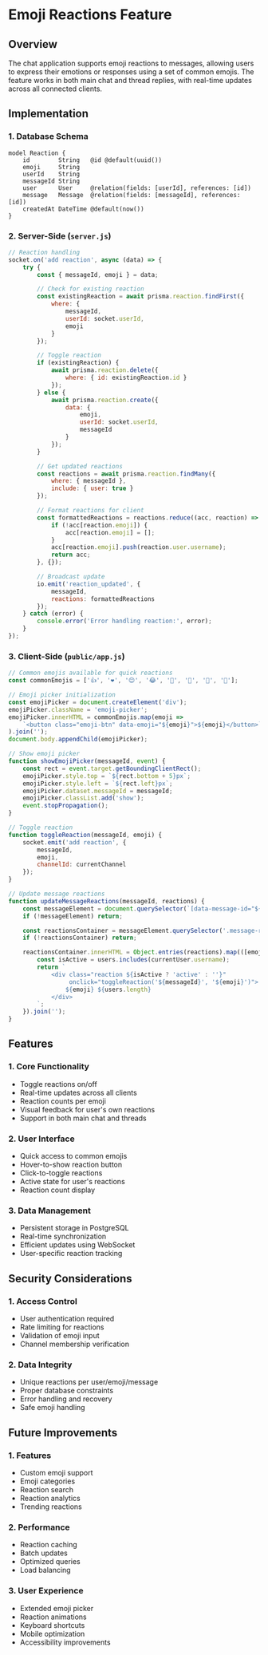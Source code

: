 # Emoji Reactions Feature

## Overview
The chat application supports emoji reactions to messages, allowing users to express their emotions or responses using a set of common emojis. The feature works in both main chat and thread replies, with real-time updates across all connected clients.

## Implementation

### 1. Database Schema
```prisma
model Reaction {
    id        String   @id @default(uuid())
    emoji     String
    userId    String
    messageId String
    user      User     @relation(fields: [userId], references: [id])
    message   Message  @relation(fields: [messageId], references: [id])
    createdAt DateTime @default(now())
}
```

### 2. Server-Side (`server.js`)
```javascript
// Reaction handling
socket.on('add reaction', async (data) => {
    try {
        const { messageId, emoji } = data;

        // Check for existing reaction
        const existingReaction = await prisma.reaction.findFirst({
            where: {
                messageId,
                userId: socket.userId,
                emoji
            }
        });

        // Toggle reaction
        if (existingReaction) {
            await prisma.reaction.delete({
                where: { id: existingReaction.id }
            });
        } else {
            await prisma.reaction.create({
                data: {
                    emoji,
                    userId: socket.userId,
                    messageId
                }
            });
        }

        // Get updated reactions
        const reactions = await prisma.reaction.findMany({
            where: { messageId },
            include: { user: true }
        });

        // Format reactions for client
        const formattedReactions = reactions.reduce((acc, reaction) => {
            if (!acc[reaction.emoji]) {
                acc[reaction.emoji] = [];
            }
            acc[reaction.emoji].push(reaction.user.username);
            return acc;
        }, {});

        // Broadcast update
        io.emit('reaction_updated', {
            messageId,
            reactions: formattedReactions
        });
    } catch (error) {
        console.error('Error handling reaction:', error);
    }
});
```

### 3. Client-Side (`public/app.js`)
```javascript
// Common emojis available for quick reactions
const commonEmojis = ['👍', '❤️', '😊', '😂', '🎉', '👏', '🚀', '💯'];

// Emoji picker initialization
const emojiPicker = document.createElement('div');
emojiPicker.className = 'emoji-picker';
emojiPicker.innerHTML = commonEmojis.map(emoji => 
    `<button class="emoji-btn" data-emoji="${emoji}">${emoji}</button>`
).join('');
document.body.appendChild(emojiPicker);

// Show emoji picker
function showEmojiPicker(messageId, event) {
    const rect = event.target.getBoundingClientRect();
    emojiPicker.style.top = `${rect.bottom + 5}px`;
    emojiPicker.style.left = `${rect.left}px`;
    emojiPicker.dataset.messageId = messageId;
    emojiPicker.classList.add('show');
    event.stopPropagation();
}

// Toggle reaction
function toggleReaction(messageId, emoji) {
    socket.emit('add reaction', {
        messageId,
        emoji,
        channelId: currentChannel
    });
}

// Update message reactions
function updateMessageReactions(messageId, reactions) {
    const messageElement = document.querySelector(`[data-message-id="${messageId}"]`);
    if (!messageElement) return;

    const reactionsContainer = messageElement.querySelector('.message-reactions');
    if (!reactionsContainer) return;

    reactionsContainer.innerHTML = Object.entries(reactions).map(([emoji, users]) => {
        const isActive = users.includes(currentUser.username);
        return `
            <div class="reaction ${isActive ? 'active' : ''}" 
                 onclick="toggleReaction('${messageId}', '${emoji}')">
                ${emoji} ${users.length}
            </div>
        `;
    }).join('');
}
```

## Features

### 1. Core Functionality
- Toggle reactions on/off
- Real-time updates across all clients
- Reaction counts per emoji
- Visual feedback for user's own reactions
- Support in both main chat and threads

### 2. User Interface
- Quick access to common emojis
- Hover-to-show reaction button
- Click-to-toggle reactions
- Active state for user's reactions
- Reaction count display

### 3. Data Management
- Persistent storage in PostgreSQL
- Real-time synchronization
- Efficient updates using WebSocket
- User-specific reaction tracking

## Security Considerations

### 1. Access Control
- User authentication required
- Rate limiting for reactions
- Validation of emoji input
- Channel membership verification

### 2. Data Integrity
- Unique reactions per user/emoji/message
- Proper database constraints
- Error handling and recovery
- Safe emoji handling

## Future Improvements

### 1. Features
- Custom emoji support
- Emoji categories
- Reaction search
- Reaction analytics
- Trending reactions

### 2. Performance
- Reaction caching
- Batch updates
- Optimized queries
- Load balancing

### 3. User Experience
- Extended emoji picker
- Reaction animations
- Keyboard shortcuts
- Mobile optimization
- Accessibility improvements 